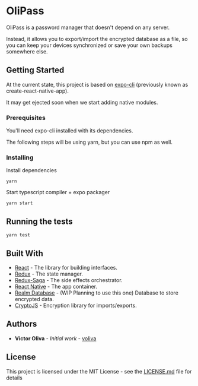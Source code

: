 # OliPass

OliPass is a password manager that doesn't depend on any server.

Instead, it allows you to export/import the encrypted database as a file, so you can keep your devices synchronized or save your own backups somewhere else.

## Getting Started

At the current state, this project is based on [expo-cli](https://github.com/expo/expo-cli) (previously known as create-react-native-app).

It may get ejected soon when we start adding native modules.

### Prerequisites

You'll need expo-cli installed with its dependencies.

The following steps will be using yarn, but you can use npm as well.

### Installing

Install dependencies

```
yarn
```

Start typescript compiler + expo packager

```
yarn start
```

## Running the tests

```
yarn test
```

## Built With
* [React](https://reactjs.org/) - The library for building interfaces.
* [Redux](https://redux.js.org/) - The state manager.
* [Redux-Saga](https://redux-saga.js.org/) - The side effects orchestrator.
* [React Native](https://facebook.github.io/react-native/) - The app container.
* [Realm Database](https://realm.io/products/realm-database) - (WIP Planning to use this one) Database to store encrypted data.
* [CryptoJS](https://code.google.com/p/crypto-js/) - Encryption library for imports/exports.

## Authors

* **Victor Oliva** - *Initial work* - [voliva](https://github.com/voliva)

## License

This project is licensed under the MIT License - see the [LICENSE.md](LICENSE.md) file for details

